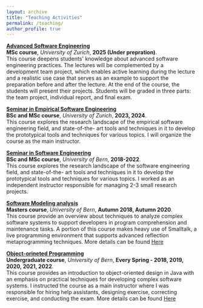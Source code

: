 ```yaml
---
layout: archive
title: "Teaching Activities"
permalink: /teaching/
author_profile: true
---
```


<b>[Advanced Software Engineering](https://www.ifi.uzh.ch/en/seal/teaching/courses/ase.html)</b> <br>
<b>MSc course</b>,
<i>University of Zurich</i>,
<b> 2025 (Under prepration)</b>.<br>
This course deepens students' knowledge about advanced software engineering practices. The lectures will be complemented by a development team project, which enables active learning during the lecture and a realistic use case that serves as an example to support the preparation before and after the lecture. At the end of the course, the students will present their projects. Students will be graded in three parts: the team project, individual report, and final exam.
<br>

<!--
<b>Software Construction</b> <br>
<b>Undergraduate course</b>,
<i>University of Zurich</i>,
<b>2022</b>.<br>
This course provides an introduction to object-oriented design in Java with an emphasis on practical techniques for developing complex software systems.
I assisted the course as a help assistant where I was responsible for giving lecture on the exercise part.<br>
-->

<b>[Seminar in Empirical Software Engineering](https://poojaruhal.github.io/teaching/2023-seminar-ESE)</b> <br>
<b>BSc and MSc course</b>,
<i>University of Zurich</i>,
<b>2023, 2024</b>.<br>
This course explores the research landscape of the empirical software engineering field, and state-of-the- art tools and techniques in it to develop the prototypical tools and techniques for various topics.
I will organize the course as the main instructor.
<br>

<b>[Seminar in Software Engineering](https://poojaruhal.github.io/teaching/2018-seminar-SE)</b> <br>
<b>BSc and MSc course</b>,
<i>University of Bern</i>,
<b>2018-2022</b>.<br>
This course explores the research landscape of the software engineering field, and state-of-the- art tools and techniques in it to develop the prototypical tools and techniques for various topics.
I worked as an independent instructor responsible for managing 2-3 small research projects.
<br>

<b>[Software Modeling analysis](https://poojaruhal.github.io/teaching/2018-autumn-teaching)</b> <br>
<b>Masters course</b>,
<i>University of Bern</i>,
<b>Autumn 2018, Autumn 2020</b>.<br>
This course provide an overview about techniques to analyze complex software systems to support developers in program comprehension and maintenance tasks.
A portion of this course makes heavy use of Smalltalk, a live programming environment that supports advanced reflection metaprogramming techniques.
More details can be found [Here](http://scg.unibe.ch/teaching/sma) <br>

<b>[Object-orineted Programming](https://poojaruhal.github.io/teaching/2018-spring-teaching)</b> <br>
<b>Undergraduate course</b>,
<i>University of Bern</i>,
<b>Every Spring - 2018, 2019, 2020, 2021, 2022</b>.<br>
This course provides an introduction to object-oriented design in Java with an emphasis on practical techniques for developing complex software systems.
I instructed the course as a main instructor where I was responsible for hiring help assistants, designing exercise, correcting exercise, and conducting the exam.
More details can be found [Here](http://scg.unibe.ch/teaching/p2) <br>
